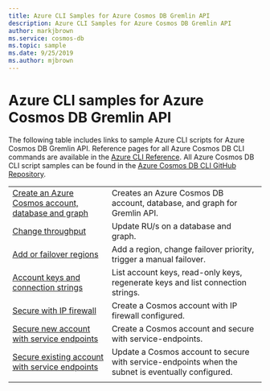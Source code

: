 ```yaml
---
title: Azure CLI Samples for Azure Cosmos DB Gremlin API
description: Azure CLI Samples for Azure Cosmos DB Gremlin API
author: markjbrown
ms.service: cosmos-db
ms.topic: sample
ms.date: 9/25/2019
ms.author: mjbrown
---
```


# Azure CLI samples for Azure Cosmos DB Gremlin API

The following table includes links to sample Azure CLI scripts for Azure Cosmos DB Gremlin API. Reference pages for all Azure Cosmos DB CLI commands are available in the [Azure CLI Reference](/cli/azure/cosmosdb). All Azure Cosmos DB CLI script samples can be found in the [Azure Cosmos DB CLI GitHub Repository](https://github.com/Azure-Samples/azure-cli-samples/tree/master/cosmosdb).

| |  |
|---|---|
| [Create an Azure Cosmos account, database and graph](scripts/cli/gremlin/create.md?toc=%2fcli%2fazure%2ftoc.json)| Creates an Azure Cosmos DB account, database, and graph for Gremlin API. |
| [Change throughput](scripts/cli/gremlin/throughput.md?toc=%2fcli%2fazure%2ftoc.json) | Update RU/s on a database and graph.|
| [Add or failover regions](scripts/cli/common/regions.md?toc=%2fcli%2fazure%2ftoc.json) | Add a region, change failover priority, trigger a manual failover.|
| [Account keys and connection strings](scripts/cli/common/keys.md?toc=%2fcli%2fazure%2ftoc.json) | List account keys, read-only keys, regenerate keys and list connection strings.|
| [Secure with IP firewall](scripts/cli/common/ipfirewall.md?toc=%2fcli%2fazure%2ftoc.json)| Create a Cosmos account with IP firewall configured.|
| [Secure new account with service endpoints](scripts/cli/common/service-endpoints.md?toc=%2fcli%2fazure%2ftoc.json)| Create a Cosmos account and secure with service-endpoints.|
| [Secure existing account with service endpoints](scripts/cli/common/service-endpoints-ignore-missing-vnet.md?toc=%2fcli%2fazure%2ftoc.json)| Update a Cosmos account to secure with service-endpoints when the subnet is eventually configured.|
|||
